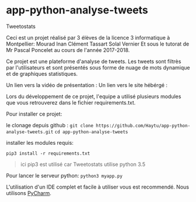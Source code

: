 # app-python-analyse-tweets

Tweetostats

Ceci est un projet réalisé par 3 élèves de la licence 3 informatique à Montpellier:
Mourad Inan
Clément Tassart
Solal Vernier
Et sous le tutorat de Mr Pascal Poncelet au cours de l'année 2017-2018.

Ce projet est une plateforme d'analyse de tweets. Les tweets sont filtrès par l'utilisateurs et sont présentés sous forme de nuage de mots dynamique et de graphiques statistiques.

Un lien vers la vidéo de présentation : 
Un lien vers le site hébérgé : 

Lors du développement de ce projet, l'equipe a utilisé plusieurs modules que vous retrouverez dans le fichier requirements.txt.


Pour installer ce projet: 

le clonage depuis github : 
`git clone https://github.com/Haytu/app-python-analyse-tweets.git`
`cd app-python-analyse-tweets`

installer les modules requis:

`pip3 install -r requirements.txt`
>ici pip3 est utilisé car Tweetostats utilise python 3.5

Pour lancer le serveur python: 
`python3 myapp.py`

L'utilisation d'un IDE complet et facile à utiliser vous est recommendé. Nous utilisons [PyCharm](https://www.jetbrains.com/pycharm/).




    


